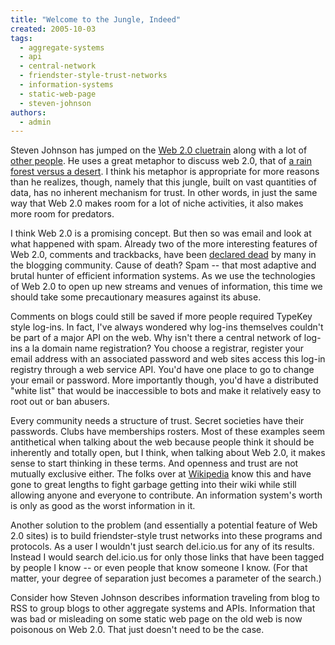 ```yaml
---
title: "Welcome to the Jungle, Indeed"
created: 2005-10-03
tags: 
  - aggregate-systems
  - api
  - central-network
  - friendster-style-trust-networks
  - information-systems
  - static-web-page
  - steven-johnson
authors: 
  - admin
---
```


Steven Johnson has jumped on the [Web 2.0 cluetrain](http://www.stevenberlinjohnson.com/movabletype/archives/000283.html) along with a lot of [other people](http://www.oreillynet.com/pub/a/oreilly/tim/news/2005/09/30/what-is-web-20.html?page=1). He uses a great metaphor to discuss web 2.0, that of [a rain forest versus a desert](http://www.discover.com/issues/oct-05/departments/emerging-technology/). I think his metaphor is appropriate for more reasons than he realizes, though, namely that this jungle, built on vast quantities of data, has no inherent mechanism for trust. In other words, in just the same way that Web 2.0 makes room for a lot of niche activities, it also makes more room for predators.

I think Web 2.0 is a promising concept. But then so was email and look at what happened with spam. Already two of the more interesting features of Web 2.0, comments and trackbacks, have been [declared dead](http://jeremy.zawodny.com/blog/archives/005049.html) by many in the blogging community. Cause of death? Spam -- that most adaptive and brutal hunter of efficient information systems. As we use the technologies of Web 2.0 to open up new streams and venues of information, this time we should take some precautionary measures against its abuse.

Comments on blogs could still be saved if more people required TypeKey style log-ins. In fact, I've always wondered why log-ins themselves couldn't be part of a major API on the web. Why isn't there a central network of log-ins a la domain name registration? You choose a registrar, register your email address with an associated password and web sites access this log-in registry through a web service API. You'd have one place to go to change your email or password. More importantly though, you'd have a distributed "white list" that would be inaccessible to bots and make it relatively easy to root out or ban abusers.

Every community needs a structure of trust. Secret societies have their passwords. Clubs have memberships rosters. Most of these examples seem antithetical when talking about the web because people think it should be inherently and totally open, but I think, when talking about Web 2.0, it makes sense to start thinking in these terms. And openness and trust are not mutually exclusive either. The folks over at [Wikipedia](http://www.wikipedia.org) know this and have gone to great lengths to fight garbage getting into their wiki while still allowing anyone and everyone to contribute. An information system's worth is only as good as the worst information in it.

Another solution to the problem (and essentially a potential feature of Web 2.0 sites) is to build friendster-style trust networks into these programs and protocols. As a user I wouldn't just search del.icio.us for any of its results. Instead I would search del.icio.us for only those links that have been tagged by people I know -- or even people that know someone I know. (For that matter, your degree of separation just becomes a parameter of the search.)

Consider how Steven Johnson describes information traveling from blog to RSS to group blogs to other aggregate systems and APIs. Information that was bad or misleading on some static web page on the old web is now poisonous on Web 2.0. That just doesn't need to be the case.
